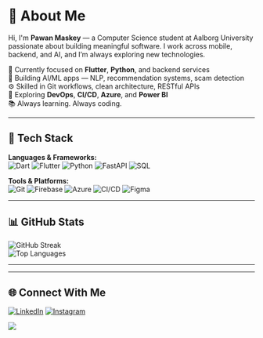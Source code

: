 # 💫 About Me
Hi, I'm **Pawan Maskey** — a Computer Science student at Aalborg University passionate about building meaningful software. I work across mobile, backend, and AI, and I’m always exploring new technologies.

🔭 Currently focused on **Flutter**, **Python**, and backend services  
🤖 Building AI/ML apps — NLP, recommendation systems, scam detection  
⚙️ Skilled in Git workflows, clean architecture, RESTful APIs  
🚀 Exploring **DevOps**, **CI/CD**, **Azure**, and **Power BI**  
📚 Always learning. Always coding.

---

## 🧠 Tech Stack

**Languages & Frameworks:**  
![Dart](https://img.shields.io/badge/Dart-%230175C2.svg?style=for-the-badge&logo=dart&logoColor=white)
![Flutter](https://img.shields.io/badge/Flutter-%2302569B.svg?style=for-the-badge&logo=flutter&logoColor=white)
![Python](https://img.shields.io/badge/Python-%2314354C.svg?style=for-the-badge&logo=python&logoColor=white)
![FastAPI](https://img.shields.io/badge/FastAPI-005571?style=for-the-badge&logo=fastapi&logoColor=white)
![SQL](https://img.shields.io/badge/SQL-%2300f.svg?style=for-the-badge&logo=mysql&logoColor=white)

**Tools & Platforms:**  
![Git](https://img.shields.io/badge/Git-%23F05033.svg?style=for-the-badge&logo=git&logoColor=white)
![Firebase](https://img.shields.io/badge/Firebase-%23039BE5.svg?style=for-the-badge&logo=firebase&logoColor=white)
![Azure](https://img.shields.io/badge/Azure-%230072C6.svg?style=for-the-badge&logo=microsoftazure&logoColor=white)
![CI/CD](https://img.shields.io/badge/CI%2FCD-%2300B4D8.svg?style=for-the-badge&logo=githubactions&logoColor=white)
![Figma](https://img.shields.io/badge/Figma-%23F24E1E.svg?style=for-the-badge&logo=figma&logoColor=white)

---

## 📊 GitHub Stats


![GitHub Streak](https://github-readme-streak-stats.herokuapp.com/?user=maskeyp&theme=tokyonight&hide_border=true)  
![Top Languages](https://github-readme-stats.vercel.app/api/top-langs/?username=maskeyp&theme=tokyonight&hide_border=true&layout=compact)

---


---

## 🌐 Connect With Me

[![LinkedIn](https://img.shields.io/badge/LinkedIn-%230077B5.svg?style=for-the-badge&logo=linkedin&logoColor=white)](https://linkedin.com/in/maskeyp)
[![Instagram](https://img.shields.io/badge/Instagram-%23E4405F.svg?style=for-the-badge&logo=Instagram&logoColor=white)](https://instagram.com/maskeyp_)

[![](https://visitcount.itsvg.in/api?id=maskeyp&icon=5&color=6)](https://visitcount.itsvg.in)
